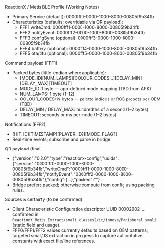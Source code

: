 ReactionX / Metis BLE Profile (Working Notes)

- Primary Service (default): 0000fff0-0000-1000-8000-00805f9b34fb
- Characteristics (defaults; overridable via QR payload):
  - FFF1 writeCmd: 0000fff1-0000-1000-8000-00805f9b34fb
  - FFF2 notifyEvent: 0000fff2-0000-1000-8000-00805f9b34fb
  - FFF3 configSync (optional): 0000fff3-0000-1000-8000-00805f9b34fb
  - FFF4 battery (optional): 0000fff4-0000-1000-8000-00805f9b34fb
  - FFF5 ota/dfu (optional): 0000fff5-0000-1000-8000-00805f9b34fb

Command payload (FFF1)
- Packed bytes (little-endian where applicable):
  - [MODE_ID][NUM_LAMPS][COLOUR_CODES...][DELAY_MIN][DELAY_MAX][TIMEOUT]
  - MODE_ID: 1 byte — app-defined mode mapping (TBD from APK)
  - NUM_LAMPS: 1 byte (1–12)
  - COLOUR_CODES: N bytes — palette indices or RGB presets per OEM (TBD)
  - DELAY_MIN / DELAY_MAX: hundredths of a second (1–2 bytes)
  - TIMEOUT: seconds or ms per mode (1–2 bytes)

Notifications (FFF2)
- [HIT_ID][TIMESTAMP][PLAYER_ID?][MODE_FLAG?]
- Real-time events; subscribe and parse in bridge.

QR payload (final)
- {"version":"0.2.0","type":"reactionx-config","uuids":{"service":"0000fff0-0000-1000-8000-00805f9b34fb","writeCmd":"0000fff1-0000-1000-8000-00805f9b34fb","notifyEvent":"0000fff2-0000-1000-8000-00805f9b34fb"},"config":{...},"packed":"<hex bytes>"}
- Bridge prefers packed; otherwise compute from config using packing rules.

Sources & certainty (to be confirmed)
- Client Characteristic Configuration descriptor UUID 00002902-... confirmed in `ReactionX_Metis_Extract/smali_classes2/it/innove/Peripheral.smali` (static field and usage).
- FFF0/FFF1/FFF2 values currently defaults based on OEM patterns; targeted smali/JS extraction in progress to capture authoritative constants with exact file/line references.



